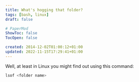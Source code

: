```yaml
---
title: What's hogging that folder?
tags: [bash, linux]
draft: false

# PaperMod
ShowToc: false
TocOpen: false

created: 2014-12-02T01:00:12+01:00
updated: 2022-11-15T17:29:41+01:00
---
```


Well, at least in Linux you might find out using this command:

```bash
lsof <folder name>
```
